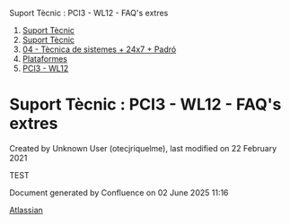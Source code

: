 Suport Tècnic : PCI3 - WL12 - FAQ's extres  

1.  [Suport Tècnic](index.html)
2.  [Suport Tècnic](13893782.html)
3.  [04 - Tècnica de sistemes + 24x7 + Padró](26313202.html)
4.  [Plataformes](Plataformes_41520520.html)
5.  [PCI3 - WL12](PCI3---WL12_41520942.html)

Suport Tècnic : PCI3 - WL12 - FAQ's extres
==========================================

Created by Unknown User (otecjriquelme), last modified on 22 February 2021

TEST

Document generated by Confluence on 02 June 2025 11:16

[Atlassian](http://www.atlassian.com/)